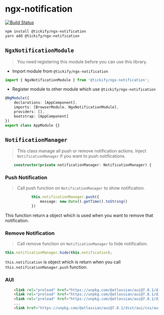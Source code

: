 # ngx-notification

[![Build Status](https://travis-ci.org/tickify/ngx-notification.svg?branch=develop)](https://travis-ci.org/tickify/ngx-notification)

```bash
npm install @tickify/ngx-notification
yarn add @tickify/ngx-notification
```

## `NgxNotificationModule`
> You need registering this module before you can use this library.
- Import module from `@tickify/ngx-notification`
```TypeScript
import { NgxNotificationModule } from '@tickify/ngx-notification';
```
- Register module to other module which use `@tickify/ngx-notification`
```TypeScript
@NgModule({
    declarations: [AppComponent],
    imports: [BrowserModule, NgxNotificationModule],
    providers: [],
    bootstrap: [AppComponent]
})
export class AppModule {}
```

## `NotificationManager`
> This class manage all push or remove notification actions.
> Inject `NotificationManager` if you want to push notifications.
```TypeScript
    constructor(private notificationManager: NotificationManager) {
```
### Push Notification
> Call push function on `NotificationManager` to show notification.
```TypeScript
            this.notificationManager.push({
                message: new Date().getTime().toString()
            })
```
This function return a object which is used when you want to remove that notification.
### Remove Notification
> Call remove function on `NotificationManager` to hide notification.
```TypeScript
this.notificationManager.hide(this.notification);
```
`this.notification` is object which is return when you call `this.notificationManager.push` function.

### AUI
```html
    <link rel="preload" href="https://unpkg.com/@atlassian/aui@7.8.1/dist/aui/css/fonts/adgs-icons.woff" as="font">
    <link rel="preload" href="https://unpkg.com/@atlassian/aui@7.8.1/dist/aui/css/fonts/adgs-icons.ttf" as="font">
    <link rel="preload" href="https://unpkg.com/@atlassian/aui@7.8.1/dist/aui/css/fonts/adgs-icons.eot" as="font">
    ...
    <link href="https://unpkg.com/@atlassian/aui@7.8.1/dist/aui/css/aui.min.css" rel="stylesheet" />
```
